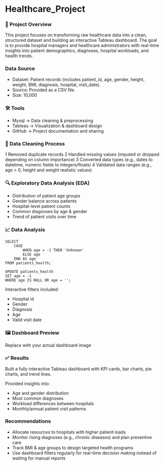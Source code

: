 # Healthcare_Project

### 📌 Project Overview

This project focuses on transforming raw healthcare data into a clean, structured dataset and building an interactive Tableau dashboard.
The goal is to provide hospital managers and healthcare administrators with real-time insights into patient demographics, diagnoses, hospital workloads, and health trends.

### Data Source

- Dataset: Patient records (includes patient_id, age, gender, height, weight, BMI, diagnosis, hospital, visit_date).
- Source: Provided as a CSV file.
- Size: 10,000

### 🛠 Tools

- Mysql → Data cleaning & preprocessing
- Tableau → Visualization & dashboard design
- GitHub → Project documentation and sharing

### 🧹 Data Cleaning Process

1 Removed duplicate records
2 Handled missing values (imputed or dropped depending on column importance)
3 Converted data types (e.g., dates to datetime, numeric fields to integers/floats)
4 Validated data ranges (e.g., age > 0, height and weight realistic values)

### 🔍 Exploratory Data Analysis (EDA)

- Distribution of patient age groups
- Gender balance across patients
- Hospital-level patient counts
- Common diagnoses by age & gender
- Trend of patient visits over time

### 📈 Data Analysis

```
SELECT 
    CASE 
        WHEN age = -1 THEN 'Unknown'
        ELSE age
    END AS age
FROM patients_health;

UPDATE patients_health
SET age = -1
WHERE age IS NULL OR age = '';
```

Interactive filters included:

- Hospital id
- Gender
- Diagnosis
- Age
- Valid visit date

### 🖼 Dashboard Preview

Replace with your actual dashboard image

### ✅ Results

Built a fully interactive Tableau dashboard with KPI cards, bar charts, pie charts, and trend lines.

Provided insights into:

- Age and gender distribution
- Most common diagnoses
- Workload differences between hospitals
- Monthly/annual patient visit patterns

### Recommendations

- Allocate resources to hospitals with higher patient loads
- Monitor rising diagnoses (e.g., chronic diseases) and plan preventive care
- Track BMI & age groups to design targeted health programs
- Use dashboard filters regularly for real-time decision making instead of waiting for manual reports
